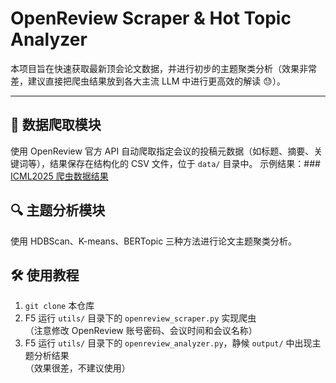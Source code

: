 # OpenReview Scraper & Hot Topic Analyzer

本项目旨在快速获取最新顶会论文数据，并进行初步的主题聚类分析（效果非常差，建议直接把爬虫结果放到各大主流 LLM 中进行更高效的解读 😓）。

---

## 📌 数据爬取模块

使用 OpenReview 官方 API 自动爬取指定会议的投稿元数据（如标题、摘要、关键词等），结果保存在结构化的 CSV 文件，位于 `data/` 目录中。
示例结果：### [ICML2025 爬虫数据结果](https://github.com/Tageshi2025/openreview_scraper/blob/main/data/icml2025_openreview.csv)

## 🔍 主题分析模块

使用 HDBScan、K-means、BERTopic 三种方法进行论文主题聚类分析。

## 🛠 使用教程

1. `git clone` 本仓库  
2. F5 运行 `utils/` 目录下的 `openreview_scraper.py` 实现爬虫  
   （注意修改 OpenReview 账号密码、会议时间和会议名称）  
3. F5 运行 `utils/` 目录下的 `openreview_analyzer.py`，静候 `output/` 中出现主题分析结果  
   （效果很差，不建议使用）
